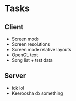 # Tasks
## Client
* Screen mods
* Screen resolutions
* Screen mode relative layouts
* OpenGL text
* Song list + test data
## Server
* idk lol
* Keeroosha do something